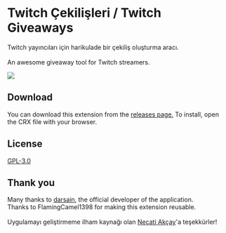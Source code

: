 # Twitch Çekilişleri / Twitch Giveaways
Twitch yayıncıları için harikulade bir çekiliş oluşturma aracı. <br><br>An awesome giveaway tool for Twitch streamers.

<img src= https://i.imgur.com/FgmvXmj.png> 

## Download
You can download this extension from the <a href='https://github.com/enharukalo/twitchcekilisleri/releases/'>releases page.</a>
To install, open the CRX file with your browser.

## License
<a href="https://github.com/enharukalo/twitchcekilisleri/blob/master/LICENSE.txt">GPL-3.0</a>

## Thank you
Many thanks to <a href="https://github.com/darsain">darsain</a>, the official developer of the application.<br>Thanks to FlamingCamel1398 for making this extension reusable.
<br><br>Uygulamayı geliştirmeme ilham kaynağı olan <a href="https://twitch.tv/ZEON">Necati Akçay</a>'a teşekkürler!
